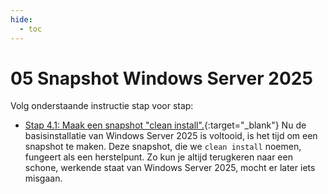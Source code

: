 ```yaml
---
hide:
  - toc
---
```


# 05 Snapshot Windows Server 2025

Volg onderstaande instructie stap voor stap:

- [Stap 4.1: Maak een snapshot "clean install".](../../howtos/maak-snapshot-windows-server2025-vm-virtualbox-clean/index.md){:target="_blank"} 
Nu de basisinstallatie van Windows Server 2025  is voltooid, is het tijd om een snapshot te maken. Deze snapshot, die we `clean install` noemen, fungeert als een herstelpunt. Zo kun je altijd terugkeren naar een schone, werkende staat van Windows Server 2025, mocht er later iets misgaan.
